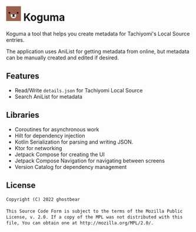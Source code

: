 # ![app icon](./.github/images/app-icon.png) Koguma

Koguma a tool that helps you create metadata for Tachiyomi's Local Source entries.

The application uses AniList for getting metadata from online, but metadata can be manually created and edited if desired.

## Features

- Read/Write `details.json` for Tachiyomi Local Source
- Search AniList for metadata

## Libraries

- Coroutines for asynchronous work
- Hilt for dependency injection
- Kotlin Serialization for parsing and writing JSON.
- Ktor for networking
- Jetpack Compose for creating the UI
- Jetpack Compose Navigation for navigating between screens
- Version Catalog for dependency management

## License

```
Copyright (C) 2022 ghostbear

This Source Code Form is subject to the terms of the Mozilla Public
License, v. 2.0. If a copy of the MPL was not distributed with this
file, You can obtain one at http://mozilla.org/MPL/2.0/.
```